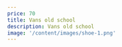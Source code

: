 ```yaml
---
price: 70
title: Vans old school
description: Vans old school
image: '/content/images/shoe-1.png'
---
```

